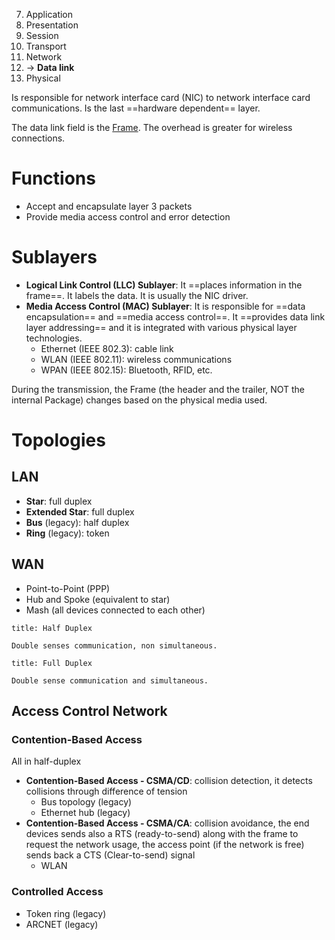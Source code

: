 7. Application
6. Presentation
5. Session
4. Transport
3. Network
2. -> **Data link**
1. Physical

Is responsible for network interface card (NIC) to network interface card communications. Is the last ==hardware dependent== layer.

The data link field is the [Frame](Frame.md). The overhead is greater for wireless connections.

# Functions

- Accept and encapsulate layer 3 packets
- Provide media access control and error detection

# Sublayers

- **Logical Link Control (LLC) Sublayer**: It ==places information in the frame==. It labels the data. It is usually the NIC driver.
- **Media Access Control (MAC) Sublayer**: It is responsible for ==data encapsulation== and ==media access control==. It ==provides data link layer addressing== and it is integrated with various physical layer technologies.
	- Ethernet (IEEE 802.3): cable link
	- WLAN (IEEE 802.11): wireless communications
	- WPAN (IEEE 802.15): Bluetooth, RFID, etc.

During the transmission, the Frame (the header and the trailer, NOT the internal Package) changes based on the physical media used.

# Topologies

## LAN

- **Star**: full duplex
- **Extended Star**: full duplex
- **Bus** (legacy): half duplex
- **Ring** (legacy): token

## WAN

- Point-to-Point (PPP)
- Hub and Spoke (equivalent to star)
- Mash (all devices connected to each other)

```ad-note
title: Half Duplex

Double senses communication, non simultaneous.
```

```ad-note
title: Full Duplex

Double sense communication and simultaneous.
```

## Access Control Network

### Contention-Based Access

All in half-duplex

- **Contention-Based Access - CSMA/CD**: collision detection, it detects collisions through difference of tension
	- Bus topology (legacy)
	- Ethernet hub (legacy)
- **Contention-Based Access - CSMA/CA**: collision avoidance, the end devices sends also a RTS (ready-to-send) along with the frame to request the network usage, the access point (if the network is free) sends back a CTS (Clear-to-send) signal
	- WLAN

### Controlled Access

- Token ring (legacy)
- ARCNET (legacy)

